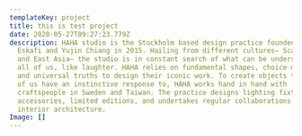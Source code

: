 ```yaml
---
templateKey: project
title: this is test project
date: 2020-05-27T09:27:23.779Z
description: HAHA studio is the Stockholm based design practice founded by Arash
  Eskafi and Yujin Chiang in 2015. Hailing from different cultures— Scandinavia
  and East Asia— the studio is in constant search of what can be understood by
  all of us, like laughter. HAHA relies on fundamental shapes, choice materials
  and universal truths to design their iconic work. To create objects that all
  of us have an instinctive response to, HAHA works hand in hand with
  craftspeople in Sweden and Taiwan. The practice designs lighting fixtures,
  accessories, limited editions, and undertakes regular collaborations in
  interior architecture.
Image: []
---
```

